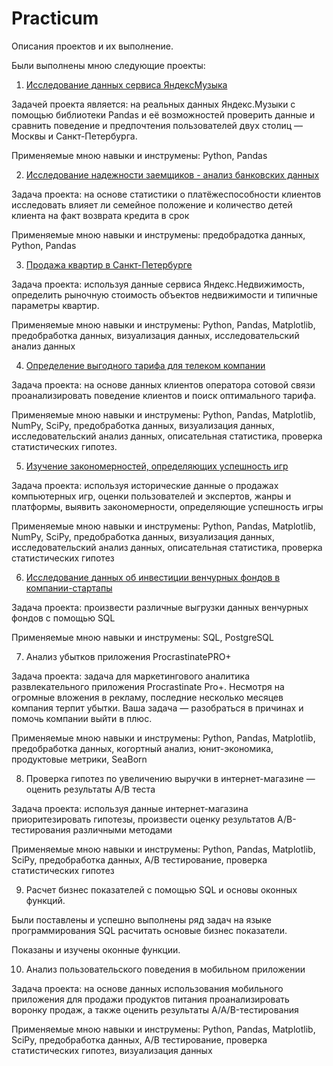 # Practicum
Описания проектов и их выполнение.

Были выполнены мною следующие проекты:

1. [Исследование данных сервиса ЯндексМузыка](https://github.com/OlesyaSergeevnaBondarenko/Practicum/tree/main/PROJECT%201)
 
Задачей проекта является: на реальных данных Яндекс.Музыки c помощью библиотеки Pandas и её возможностей проверить данные и сравнить поведение и предпочтения пользователей двух столиц — Москвы и Санкт-Петербурга.

Применяемые мною навыки и инструмены: Python, Pandas

2. [Исследование надежности заемщиков - анализ банковских данных](https://github.com/OlesyaSergeevnaBondarenko/Practicum/tree/main/PROJECT%202)

Задача проекта: на основе статистики о платёжеспособности клиентов исследовать влияет ли семейное положение и количество детей клиента на факт возврата кредита в срок

Применяемые мною навыки и инструмены: предобрадотка данных, Python, Pandas

3. [Продажа квартир в Санкт-Петербурге](https://github.com/OlesyaSergeevnaBondarenko/Practicum/tree/main/PROJECT%203) 

Задача проекта: используя данные сервиса Яндекс.Недвижимость, определить рыночную стоимость объектов недвижимости и типичные параметры квартир.

Применяемые мною навыки и инструмены: Python, Pandas, Matplotlib, предобработка данных, визуализация данных, исследовательский анализ данных

4.  [Определение выгодного тарифа для телеком компании](https://github.com/OlesyaSergeevnaBondarenko/Practicum/tree/main/PROJECT%204)

Задача проекта: на основе данных клиентов оператора сотовой связи проанализировать поведение клиентов и поиск оптимального тарифа.

Применяемые мною навыки и инструмены: Python, Pandas, Matplotlib, NumPy, SciPy, предобработка данных, визуализация данных, исследовательский анализ данных, описательная статистика, проверка статистических гипотез.

5. [Изучение закономерностей, определяющих успешность игр](https://github.com/OlesyaSergeevnaBondarenko/Practicum/tree/main/PROJECT%205)

Задача проекта: используя исторические данные о продажах компьютерных игр, оценки пользователей и экспертов, жанры и платформы, выявить закономерности, определяющие успешность игры 

Применяемые мною навыки и инструмены: Python, Pandas, Matplotlib, NumPy, SciPy, предобработка данных, визуализация данных, исследовательский анализ данных, описательная статистика, проверка статистических гипотез

6. [Исследование данных об инвестиции венчурных фондов в компании-стартапы](https://github.com/OlesyaSergeevnaBondarenko/Practicum/tree/main/PROJECT%206)

Задача проекта: произвести различные выгрузки данных венчурных фондов с помощью SQL

Применяемые мною навыки и инструмены: SQL, PostgreSQL

7. Анализ убытков приложения ProcrastinatePRO+

Задача проекта: задача для маркетингового аналитика развлекательного приложения Procrastinate Pro+. Несмотря на огромные вложения в рекламу, последние несколько месяцев компания терпит убытки. Ваша задача — разобраться в причинах и помочь компании выйти в плюс.

Применяемые мною навыки и инструмены: Python, Pandas, Matplotlib, предобработка данных, когортный анализ, юнит-экономика, продуктовые метрики, SeaBorn

8. Проверка гипотез по увеличению выручки в интернет-магазине — оценить результаты A/B теста

Задача проекта: используя данные интернет-магазина приоритезировать гипотезы, произвести оценку результатов A/B-тестирования различными методами

Применяемые мною навыки и инструмены: Python, Pandas, Matplotlib, SciPy, предобработка данных, А/В тестирование, проверка статистических гипотез

9. Расчет бизнес показателей с помощью SQL  и основы оконных функций.

Были поставлены и успешно выполнены ряд задач на языке программирования SQL расчитать основые бизнес показатели. 

Показаны и изучены оконные функции. 

10. Анализ пользовательского поведения в мобильном приложении

Задача проекта: на основе данных использования мобильного приложения для продажи продуктов питания проанализировать воронку продаж, а также оценить результаты A/A/B-тестирования

Применяемые мною навыки и инструмены: Python, Pandas, Matplotlib, SciPy, предобработка данных, А/В тестирование, проверка статистических гипотез, визуализация данных


